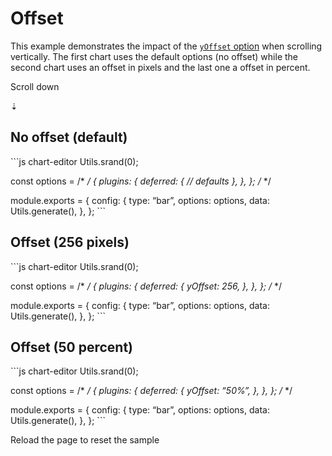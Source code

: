 Offset
======

This example demonstrates the impact of the [`yOffset` option](../guide/options.md#delay) when scrolling vertically. The first chart uses the default options (no offset) while the second chart uses an offset in pixels and the last one a offset in percent.

Scroll down

⇣

No offset (default)
-------------------

\`\`\`js chart-editor Utils.srand(0);

const options = /\* */ { plugins: { deferred: { // defaults }, }, }; /* \*/

module.exports = { config: { type: “bar”, options: options, data: Utils.generate(), }, }; \`\`\`

Offset (256 pixels)
-------------------

\`\`\`js chart-editor Utils.srand(0);

const options = /\* */ { plugins: { deferred: { yOffset: 256, }, }, }; /* \*/

module.exports = { config: { type: “bar”, options: options, data: Utils.generate(), }, }; \`\`\`

Offset (50 percent)
-------------------

\`\`\`js chart-editor Utils.srand(0);

const options = /\* */ { plugins: { deferred: { yOffset: “50%”, }, }, }; /* \*/

module.exports = { config: { type: “bar”, options: options, data: Utils.generate(), }, }; \`\`\`

Reload the page to reset the sample

